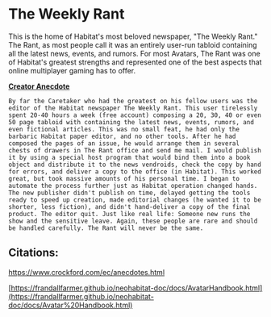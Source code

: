 # The Weekly Rant

This is the home of Habitat's most beloved newspaper, "The Weekly Rant." The Rant, as most people call it was an entirely user-run tabloid containing all the latest news, events, and rumors. For most Avatars, The Rant was one of Habitat's greatest strengths and represented one of the best aspects that online multiplayer gaming has to offer.

**[Creator Anecdote](https://www.crockford.com/ec/anecdotes.html#Motivators)**
~~~~
By far the Caretaker who had the greatest on his fellow users was the editor of the Habitat newspaper The Weekly Rant. This user tirelessly spent 20-40 hours a week (free account) composing a 20, 30, 40 or even 50 page tabloid with containing the latest news, events, rumors, and even fictional articles. This was no small feat, he had only the barbaric Habitat paper editor, and no other tools. After he had composed the pages of an issue, he would arrange them in several chests of drawers in The Rant office and send me mail. I would publish it by using a special host program that would bind them into a book object and distribute it to the news vendroids, check the copy by hand for errors, and deliver a copy to the office (in Habitat). This worked great, but took massive amounts of his personal time. I began to automate the process further just as Habitat operation changed hands. The new publisher didn't publish on time, delayed getting the tools ready to speed up creation, made editorial changes (he wanted it to be shorter, less fiction), and didn't hand-deliver a copy of the final product. The editor quit. Just like real life: Someone new runs the show and the sensitive leave. Again, these people are rare and should be handled carefully. The Rant will never be the same.
~~~~


## Citations:
https://www.crockford.com/ec/anecdotes.html

[https://frandallfarmer.github.io/neohabitat-doc/docs/AvatarHandbook.html](https://frandallfarmer.github.io/neohabitat-doc/docs/Avatar%20Handbook.html)
